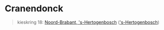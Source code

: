 # Cranendonck 
> kieskring 18:  [Noord-Brabant, 's-Hertogenbosch](../) (['s-Hertogenbosch](../'s-Hertogenbosch))